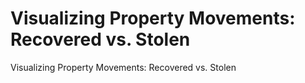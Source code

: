 # Visualizing Property Movements: Recovered vs. Stolen
Visualizing Property Movements: Recovered vs. Stolen

